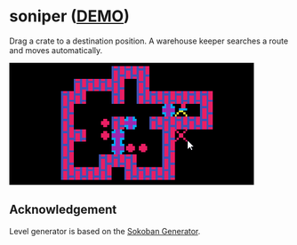 # soniper ([DEMO](https://abagames.github.io/soniper/))

Drag a crate to a destination position. A warehouse keeper searches a route and moves automatically.

[![SONIPER screenshot](docs/screenshots/screenshot.gif)](https://abagames.github.io/soinper/)

## Acknowledgement

Level generator is based on the [Sokoban Generator](http://ianparberry.com/research/sokoban/).
